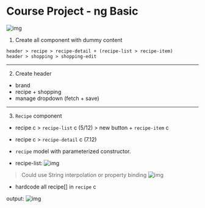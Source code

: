 # Course Project - ng Basic

![img](https://github.com/lekhrajdinkar/NG6/blob/master/notes/assets/basic/cp/01.JPG)

1. Create all component with dummy content
```
header > recipe > recipe-detail + (recipe-list > recipe-item)
header > shopping > shopping-edit
```
***
2. Create header
- brand
- recipe + shopping
- manage dropdown (fetch + save)
***
3. `Recipe` component
- recipe c > `recipe-list` c (5/12) > new button + `recipe-item`  c
- recipe c > `recipe-detail` c (7.12)
- `recipe` model  with parameterized constructor.

- recipe-list:
![img](https://github.com/lekhrajdinkar/NG6/blob/master/notes/assets/basic/cp/2.JPG)

> Could use String interpolation or property binding
![img](https://github.com/lekhrajdinkar/NG6/blob/master/notes/assets/basic/cp/3.JPG)

- hardcode all recipe[] in `recipe` c

output:
![img](https://github.com/lekhrajdinkar/NG6/blob/master/notes/assets/basic/cp/4.JPG)


